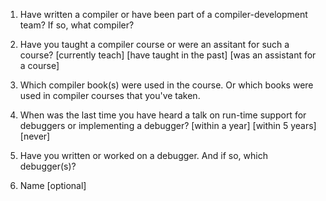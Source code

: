1. Have written a compiler or have been part of a compiler-development team?
   If so, what compiler?

2. Have you taught a compiler course or were an assitant for such a course?
   [currently teach] [have taught in the past] [was an assistant for a course]

3. Which compiler book(s) were used in the course. Or which books were used in compiler courses that you've taken.

4. When was the last time you have heard a talk on run-time support for debuggers or implementing a debugger?
   [within a year] [within 5 years] [never]

5. Have you written or worked on a debugger. And if so, which debugger(s)?

6. Name [optional]
